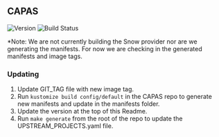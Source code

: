 ## **CAPAS**
![Version](https://img.shields.io/badge/version-v0.1.30-blue)
![Build Status](https://codebuild.us-west-2.amazonaws.com/badges?uuid=eyJlbmNyeXB0ZWREYXRhIjoiOTZFc2lQejUvTDFxRWtWUVFCOWRITGtHcmRPUUtWR3FVb3d2aHV6eHM3Q0Q1c1RBMzlzZFpwNHhOMlZGNjFaeFRmU0dFNVk0bWZRTnI0T0s2a3poeEdNPSIsIml2UGFyYW1ldGVyU3BlYyI6InFKOTlCeVppcmI0dEtzWWwiLCJtYXRlcmlhbFNldFNlcmlhbCI6MX0%3D&branch=main)

*Note: We are not currently building the Snow provider nor are we generating the manifests. For now we are checking in
the generated manifests and image tags.

### Updating
1. Update GIT_TAG file with new image tag.
1. Run `kustomize build config/default` in the CAPAS repo to generate new manifests and update in the manifests folder.
1. Update the version at the top of this Readme.
1. Run `make generate` from the root of the repo to update the UPSTREAM_PROJECTS.yaml file.
